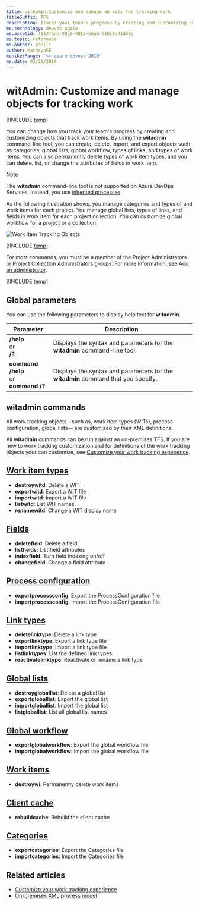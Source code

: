 ```yaml
---
title: witAdmin:Customize and manage objects for tracking work 
titleSuffix: TFS  
description: Tracks your team's progress by creating and customizing objects that track work items.
ms.technology: devops-agile
ms.assetid: 7853f6db-98c9-4012-b6a5-51618c41d58c
ms.topic: reference
ms.author: kaelli
author: KathrynEE
monikerRange: '<= azure-devops-2019'
ms.date: 03/20/2018
---
```


# witAdmin: Customize and manage objects for tracking work

[!INCLUDE [temp](../../includes/customization-witadmin-plus-version-header.md)]

You can change how you track your team's progress by creating and customizing objects that track work items. By using the **witadmin** command-line tool, you can create, delete, import, and export objects such as categories, global lists, global workflow, types of links, and types of work items. You can also permanently delete types of work item types, and you can delete, list, or change the attributes of fields in work item.

> [!NOTE]  
> The **witadmin** command-line tool is not supported on Azure DevOps Services. Instead, you use [inherited processes](../../organizations/settings/work/manage-process.md).

As the following illustration shows, you manage categories and types of and work items for each project. You manage global lists, types of links, and fields in work item for each project collection. You can customize global workflow for a project or a collection.

![Work Item Tracking Objects](media/pnt_wit_objects.png "PNT_WIT_Objects")

[!INCLUDE [temp](../../includes/process-editor.md)]

For most commands, you must be a member of the Project Administrators or Project Collection Administrators groups. For more information, see [Add an administrator](../../organizations/security/set-project-collection-level-permissions.md).

[!INCLUDE [temp](../../includes/witadmin-run-tool.md)]

<a name="global"></a>

## Global parameters

You can use the following parameters to display help text for **witadmin**.

| Parameter                                      | Description                                                                       |
| ---------------------------------------------- | --------------------------------------------------------------------------------- |
| **/help**<br />or<br />**/?**                  | Displays the syntax and parameters for the **witadmin** command-line tool.        |
| **command /help**<br />or<br /> **command /?** | Displays the syntax and parameters for the **witadmin** command that you specify. |

<a name="index"></a>

## witadmin commands

All work tracking objects&mdash;such as, work item types (WITs), process configuration, global lists&mdash; are customized by their XML definitions.

All **witadmin** commands can be run against an on-premises TFS. If you are new to work tracking customization and for definitions of the work tracking objects your can customize, see [Customize your work tracking experience](../customize-work.md).

## [Work item types](witadmin-import-export-manage-wits.md)

- **destroywitd**: Delete a WIT
- **exportwitd**: Export a WIT file
- **importwitd**: Import a WIT file
- **listwitd**: List WIT names
- **renamewitd**: Change a WIT display name

## [Fields](manage-work-item-fields.md)

- **deletefield**: Delete a field
- **listfields**: List field attributes
- **indexfield**: Turn field indexing on/off
- **changefield**: Change a field attribute

## [Process configuration](witadmin-import-export-process-configuration.md)

- **exportprocessconfig**: Export the ProcessConfiguration file
- **importprocessconfig**: Import the ProcessConfiguration file

## [Link types](manage-link-types.md)

- **deletelinktype**: Delete a link type
- **exportlinktype**: Export a link type file
- **importlinktype**: Import a link type file
- **listlinktypes**: List the defined link types
- **reactivatelinktype**: Reactivate or rename a link type

## [Global lists](manage-global-lists-for-work-item-types.md)

- **destroygloballist**: Delete a global list
- **exportgloballist**: Export the global list
- **importgloballist**: Import the global list
- **listgloballist**: List all global list names

## [Global workflow](witadmin-import-export-global-workflow.md)

- **exportglobalworkflow**: Export the global workflow file
- **importglobalworkflow**: Import the global workflow file

## [Work items](remove-work-items-permanently.md)

- **destroywi**: Permanently delete work items

## [Client cache](rebuild-client-cache.md)

- **rebuildcache**: Rebuild the client cache

## [Categories](witadmin-import-export-categories.md)

- **exportcategories**: Export the Categories file
- **importcategories**: Import the Categories file

## Related articles

- [Customize your work tracking experience](../customize-work.md)
- [On-premises XML process model](../on-premises-xml-process-model.md)
